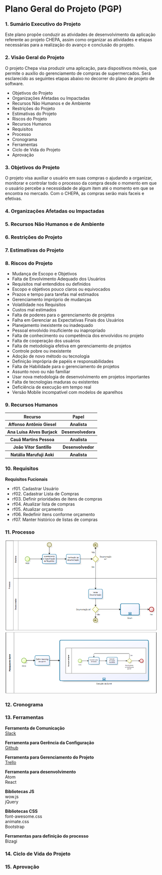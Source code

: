 # Plano Geral do Projeto (PGP)

### 1. Sumário Executivo do Projeto
Este plano propõe conduzir as atividades de desenvolvimento da aplicação referente ao projeto CHEPA, assim como organizar as atividades e etapas necessárias para a realização do avanço e conclusão do projeto.

### 2. Visão Geral do Projeto
O projeto Chepa visa produzir uma aplicação, para dispositivos móveis, que permite o auxílio do gerenciamento de compras de supermercados.
Será esclarecido as seguintes etapas abaixo no decorrer do plano de projeto de software.

* Objetivos do Projeto
* Organizações Afetadas ou Impactadas
* Recursos Não Humanos e de Ambiente
* Restrições do Projeto
* Estimativas do Projeto
* Riscos do Projeto
* Recursos Humanos
* Requisitos
* Processo  
* Cronograma
* Ferramentas
* Ciclo de Vida do Projeto
* Aprovação

### 3. Objetivos do Projeto
O projeto visa auxiliar o usuário em suas compras o ajudando a organizar, monitorar e controlar todo o processo da compra desde o momento em que o usuário percebe a necessidade de algum item até o momento em que se encontra no mercado. Com o CHEPA, as compras serão mais faceis e efetivas.

### 4. Organizações Afetadas ou Impactadas

### 5. Recursos Não Humanos e de Ambiente

### 6. Restrições do Projeto

### 7. Estimativas do Projeto

### 8. Riscos do Projeto
* Mudança de Escopo e Objetivos
* Falta de Envolvimento Adequado dos Usuários
* Requisitos mal entendidos ou definidos
* Escopo e objetivos pouco claros ou equivocados
* Prazos e tempo para tarefas mal estimados
* Gerenciamento impróprio de mudanças
* Volatilidade nos Requisitos
* Custos mal estimados
* Falta de poderes para o gerenciamento de projetos
* Falha em Gerenciar as Expectativas Finais dos Usuários
* Planejamento inexistente ou inadequado
* Pessoal envolvido insuficiente ou inapropriado
* Falta de conhecimento ou competência dos envolvidos no projeto
* Falta de cooperação dos usuários
* Falta de metodologia efetiva em gerenciamento de projetos
* Controle pobre ou inexistente
* Adoção de novo método ou tecnologia
* Definição imprópria de papéis e responsabilidades
* Falta de Habilidade para o gerenciamento de projetos
* Assunto novo ou não familiar
* Usar nova metodologia de desenvolvimento em projetos importantes
* Falta de tecnologias maduras ou existentes
* Deficiência de execução em tempo real
* Versão Mobile incompatível com modelos de aparelhos

### 9. Recursos Humanos 
<table>
  <tr>
    <th>Recurso</th>
    <th>Papel</th> 
  </tr>
  <tr>
    <th>Affonso Antônio Giesel</th>
    <th>Analista</th> 
  </tr>
  <tr>
    <th>Ana Luísa Alves Burjack</th>
    <th>Desenvolvedora</th> 
  </tr>
  <tr>
    <th>Cauã Martins Pessoa</th>
    <th>Analista</th> 
  </tr>
  <tr>
    <th>João Vitor Santillo</th>
    <th>Desenvolvedor</th> 
  </tr>
  <tr>
    <th>Natália Marufuji Aoki</th>
    <th>Analista</th> 
  </tr>
</table>

### 10. Requisitos  
**Requisitos Fucionais**
* rf01. Cadastrar Usuário  
* rf02. Cadastrar Lista de Compras
* rf03. Definir prioridades de itens de compras  
* rf04. Atualizar lista de compras
* rf05. Atualizar orçamento  
* rf06. Redefinir itens conforme orçamento  
* rf07. Manter histórico de listas de compras

### 11. Processo  
![Page](https://github.com/Caua539/chepa/blob/master/docs/img/Processo.PNG)
![Page](https://github.com/Caua539/chepa/blob/master/docs/img/PlanejamentoSprint.PNG)

### 12. Cronograma

### 13. Ferramentas
**Ferramenta de Comunicação**   
[Slack](https://trabalhoses20172.slack.com/)    

**Ferramenta para Gerência da Configuração**    
[Github](https://github.com/Caua539/chepa)  

**Ferramenta para Gerenciamento do Projeto**  
[Trello](https://trello.com/b/b9pFj8Gq)  

**Ferramenta para desenvolvimento**  
Atom  
React  

**Bibliotecas JS**  
wow.js  
jQuery  

**Bibliotecas CSS**  
font-awesome.css  
animate.css  
Bootstrap  

**Ferramentas para definição do processo**  
Bizagi  
  
### 14. Ciclo de Vida do Projeto

### 15. Aprovação
